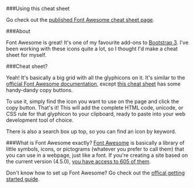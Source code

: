 ###Using this cheat sheet

Go check out the [published Font Awesome cheat sheet page](http://fontawesome.bootstrapcheatsheets.com).

###About

Font Awesome is great! It's one of my favourite add-ons to [Bootstrap 3](http://getbootstrap.com). I've been working with these icons quite a lot, so I thought I'd make a cheat sheet for myself.

###Cheat sheet?

Yeah! It's basically a big grid with all the glyphicons on it. It's similar to the [official Font Awesome documentation](http://fontawesome.io/examples/), except [this cheat sheet](http://fontawesome.bootstrapcheatsheets.com) has some handy-dandy copy buttons.

To use it, simply find the icon you want to use on the page and click the copy button. That's it! This will add the complete HTML code, unicode, or CSS rule for that glyphicon to your clipboard, ready to paste into your web development tool of choice.

There is also a search box up top, so you can find an icon by keyword.

###What is Font Awesome exactly?
[Font Awesome](http://fontawesome.io) is basically a library of little symbols, icons, or pictograms (whatever you prefer to call them) that you can use in a webpage, just like a font. If you're creating a site based on the current version (4.5.0), [you have access to 605 of them](http://fontawesome.io/cheatsheet/).

Don't know how to set up Font Awesome? Go check out the [offical getting started guide](http://fontawesome.io/get-started).
